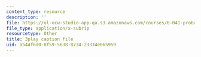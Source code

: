 ```yaml
---
content_type: resource
description: ''
file: https://ol-ocw-studio-app-qa.s3.amazonaws.com/courses/6-041-probabilistic-systems-analysis-and-applied-probability-fall-2010/ab44f6d08f595638873423334e065959_TluTv5V0RmE.vtt
file_type: application/x-subrip
resourcetype: Other
title: 3play caption file
uid: ab44f6d0-8f59-5638-8734-23334e065959
---
```

